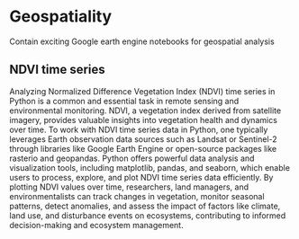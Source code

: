 # Geospatiality
Contain exciting Google earth engine  notebooks for geospatial analysis

## NDVI time series
Analyzing Normalized Difference Vegetation Index (NDVI) time series in Python is a common and essential task in remote sensing and environmental monitoring. NDVI, a vegetation index derived from satellite imagery, provides valuable insights into vegetation health and dynamics over time. To work with NDVI time series data in Python, one typically leverages Earth observation data sources such as Landsat or Sentinel-2 through libraries like Google Earth Engine or open-source packages like rasterio and geopandas. Python offers powerful data analysis and visualization tools, including matplotlib, pandas, and seaborn, which enable users to process, explore, and plot NDVI time series data efficiently. By plotting NDVI values over time, researchers, land managers, and environmentalists can track changes in vegetation, monitor seasonal patterns, detect anomalies, and assess the impact of factors like climate, land use, and disturbance events on ecosystems, contributing to informed decision-making and ecosystem management.
